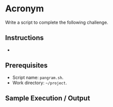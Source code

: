 # Acronym

Write a script to complete the following challenge.

## Instructions

- 

## Prerequisites

- Script name: `pangram.sh`.
- Work directory: `~/project`.

## Sample Execution / Output
